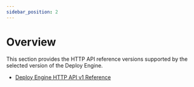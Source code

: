 ```yaml
---
sidebar_position: 2
---
```


# Overview

This section provides the HTTP API reference versions supported by the selected version of the Deploy Engine.

- [Deploy Engine HTTP API v1 Reference](./v1/deploy-engine-api)
